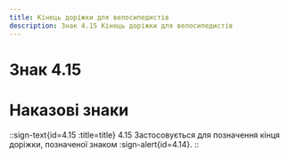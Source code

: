 ```yaml
---
title: Кінець доріжки для велосипедистів
description: Знак 4.15 Кінець доріжки для велосипедистів
---
```

# Знак 4.15
# Наказові знаки
::sign-text{id=4.15 :title=title}
4.15 Застосовується для позначення кінця доріжки, позначеної знаком :sign-alert{id=4.14}.
::